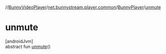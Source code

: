 //[BunnyVideoPlayer](../../../index.md)/[net.bunnystream.player.common](../index.md)/[BunnyPlayer](index.md)/[unmute](unmute.md)

# unmute

[androidJvm]\
abstract fun [unmute](unmute.md)()
